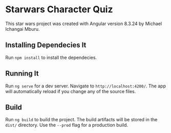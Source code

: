 # Starwars Character Quiz

This star wars project was created with Angular version 8.3.24 by Michael Ichangai Mburu.

## Installing Dependecies It
Run `npm install` to install the dependecies. 

## Running It

Run `ng serve` for a dev server. Navigate to `http://localhost:4200/`. The app will automatically reload if you change any of the source files.


## Build

Run `ng build` to build the project. The build artifacts will be stored in the `dist/` directory. Use the `--prod` flag for a production build.

